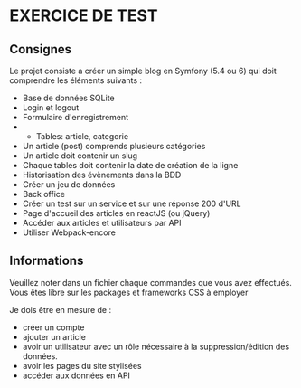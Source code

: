 # EXERCICE DE TEST

## Consignes

Le projet consiste a créer un simple blog en Symfony (5.4 ou 6) qui doit comprendre les éléments suivants :

* Base de données SQLite
* Login et logout
* Formulaire d'enregistrement
* * Tables: article, categorie
* Un article (post) comprends plusieurs catégories
* Un article doit contenir un slug
* Chaque tables doit contenir la date de création de la ligne
* Historisation des évènements dans la BDD
* Créer un jeu de données
* Back office
* Créer un test sur un service et sur une réponse 200 d'URL
* Page d'accueil des articles en reactJS (ou jQuery)
* Accéder aux articles et utilisateurs par API
* Utiliser Webpack-encore

## Informations

Veuillez noter dans un fichier chaque commandes que vous avez effectués. Vous êtes libre sur les packages et frameworks CSS à employer

Je dois être en mesure de :
* créer un compte
* ajouter un article
* avoir un utilisateur avec un rôle nécessaire à la suppression/édition des données.
* avoir les pages du site stylisées
* accéder aux données en API
